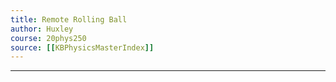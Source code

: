 ```yaml
---
title: Remote Rolling Ball
author: Huxley  
course: 20phys250
source: [[KBPhysicsMasterIndex]] 
---
```


---















